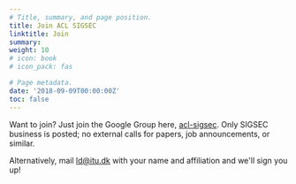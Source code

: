 ```yaml
---
# Title, summary, and page position.
title: Join ACL SIGSEC
linktitle: Join
summary: 
weight: 10
# icon: book
# icon_pack: fas

# Page metadata.
date: '2018-09-09T00:00:00Z'
toc: false
---
```


Want to join? Just join the Google Group here, [acl-sigsec](https://groups.google.com/g/acl-sigsec). Only SIGSEC business is posted; no external calls for papers, job announcements, or similar.

Alternatively, mail [ld@itu.dk](ld@itu.dk) with your name and affiliation and we'll sign you up!